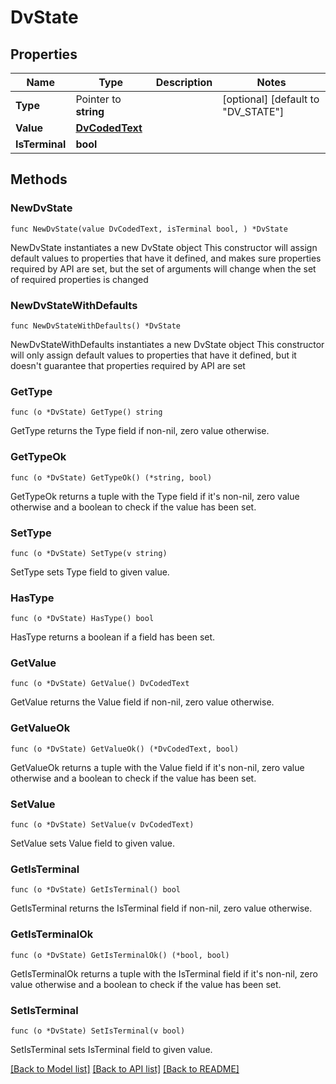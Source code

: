 # DvState

## Properties

Name | Type | Description | Notes
------------ | ------------- | ------------- | -------------
**Type** | Pointer to **string** |  | [optional] [default to "DV_STATE"]
**Value** | [**DvCodedText**](DvCodedText.md) |  | 
**IsTerminal** | **bool** |  | 

## Methods

### NewDvState

`func NewDvState(value DvCodedText, isTerminal bool, ) *DvState`

NewDvState instantiates a new DvState object
This constructor will assign default values to properties that have it defined,
and makes sure properties required by API are set, but the set of arguments
will change when the set of required properties is changed

### NewDvStateWithDefaults

`func NewDvStateWithDefaults() *DvState`

NewDvStateWithDefaults instantiates a new DvState object
This constructor will only assign default values to properties that have it defined,
but it doesn't guarantee that properties required by API are set

### GetType

`func (o *DvState) GetType() string`

GetType returns the Type field if non-nil, zero value otherwise.

### GetTypeOk

`func (o *DvState) GetTypeOk() (*string, bool)`

GetTypeOk returns a tuple with the Type field if it's non-nil, zero value otherwise
and a boolean to check if the value has been set.

### SetType

`func (o *DvState) SetType(v string)`

SetType sets Type field to given value.

### HasType

`func (o *DvState) HasType() bool`

HasType returns a boolean if a field has been set.

### GetValue

`func (o *DvState) GetValue() DvCodedText`

GetValue returns the Value field if non-nil, zero value otherwise.

### GetValueOk

`func (o *DvState) GetValueOk() (*DvCodedText, bool)`

GetValueOk returns a tuple with the Value field if it's non-nil, zero value otherwise
and a boolean to check if the value has been set.

### SetValue

`func (o *DvState) SetValue(v DvCodedText)`

SetValue sets Value field to given value.


### GetIsTerminal

`func (o *DvState) GetIsTerminal() bool`

GetIsTerminal returns the IsTerminal field if non-nil, zero value otherwise.

### GetIsTerminalOk

`func (o *DvState) GetIsTerminalOk() (*bool, bool)`

GetIsTerminalOk returns a tuple with the IsTerminal field if it's non-nil, zero value otherwise
and a boolean to check if the value has been set.

### SetIsTerminal

`func (o *DvState) SetIsTerminal(v bool)`

SetIsTerminal sets IsTerminal field to given value.



[[Back to Model list]](../README.md#documentation-for-models) [[Back to API list]](../README.md#documentation-for-api-endpoints) [[Back to README]](../README.md)


